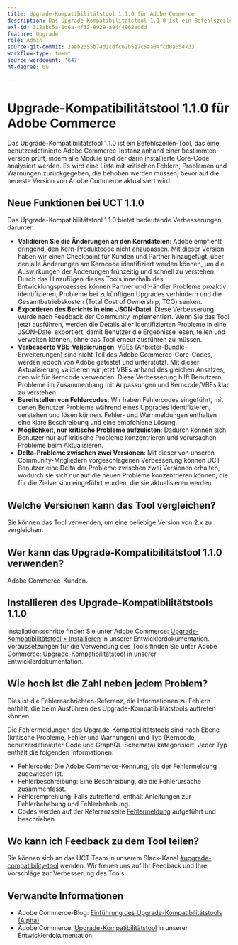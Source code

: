 ```yaml
---
title: Upgrade-Kompatibilitätstool 1.1.0 für Adobe Commerce
description: Das Upgrade-Kompatibilitätstool 1.1.0 ist ein Befehlszeilen-Tool, das eine benutzerdefinierte Adobe Commerce-Instanz anhand einer bestimmten Version prüft, indem alle Module und der darin installierte Core-Code analysiert werden. Es wird eine Liste mit kritischen Fehlern, Problemen und Warnungen zurückgegeben, die behoben werden müssen, bevor auf die neueste Version von Adobe Commerce aktualisiert wird.
exl-id: 312abc5a-1d6a-4f32-9929-a94f4962eddd
feature: Upgrade
role: Admin
source-git-commit: 2aeb2355b74d1cdfc62b5e7c5aa04fcd0a654733
workflow-type: tm+mt
source-wordcount: '647'
ht-degree: 0%

---
```


# Upgrade-Kompatibilitätstool 1.1.0 für Adobe Commerce

Das Upgrade-Kompatibilitätstool 1.1.0 ist ein Befehlszeilen-Tool, das eine benutzerdefinierte Adobe Commerce-Instanz anhand einer bestimmten Version prüft, indem alle Module und der darin installierte Core-Code analysiert werden. Es wird eine Liste mit kritischen Fehlern, Problemen und Warnungen zurückgegeben, die behoben werden müssen, bevor auf die neueste Version von Adobe Commerce aktualisiert wird.

## Neue Funktionen bei UCT 1.1.0

Das Upgrade-Kompatibilitätstool 1.1.0 bietet bedeutende Verbesserungen, darunter:

* **Validieren Sie die Änderungen an den Kerndateien**: Adobe empfiehlt dringend, den Kern-Produktcode nicht anzupassen. Mit dieser Version haben wir einen Checkpoint für Kunden und Partner hinzugefügt, über den alle Änderungen am Kerncode identifiziert werden können, um die Auswirkungen der Änderungen frühzeitig und schnell zu verstehen. Durch das Hinzufügen dieses Tools innerhalb des Entwicklungsprozesses können Partner und Händler Probleme proaktiv identifizieren, Probleme bei zukünftigen Upgrades verhindern und die Gesamtbetriebskosten (Total Cost of Ownership, TCO) senken.
* **Exportieren des Berichts in eine JSON-Datei**: Diese Verbesserung wurde nach Feedback der Community implementiert. Wenn Sie das Tool jetzt ausführen, werden die Details aller identifizierten Probleme in eine JSON-Datei exportiert, damit Benutzer die Ergebnisse lesen, teilen und verwalten können, ohne das Tool erneut ausführen zu müssen.
* **Verbesserte VBE-Validierungen**: VBEs (Anbieter-Bundle-Erweiterungen) sind nicht Teil des Adobe Commerce-Core-Codes, werden jedoch von Adobe getestet und unterstützt. Mit dieser Aktualisierung validieren wir jetzt VBEs anhand des gleichen Ansatzes, den wir für Kerncode verwenden. Diese Verbesserung hilft Benutzern, Probleme im Zusammenhang mit Anpassungen und Kerncode/VBEs klar zu verstehen.
* **Bereitstellen von Fehlercodes**: Wir haben Fehlercodes eingeführt, mit denen Benutzer Probleme während eines Upgrades identifizieren, verstehen und lösen können. Fehler- und Warnmeldungen enthalten eine klare Beschreibung und eine empfohlene Lösung.
* **Möglichkeit, nur kritische Probleme aufzulisten**: Dadurch können sich Benutzer nur auf kritische Probleme konzentrieren und verursachen Probleme beim Aktualisieren.
* **Delta-Probleme zwischen zwei Versionen**: Mit dieser von unseren Community-Mitgliedern vorgeschlagenen Verbesserung können UCT-Benutzer eine Delta der Probleme zwischen zwei Versionen erhalten, wodurch sie sich nur auf die neuen Probleme konzentrieren können, die für die Zielversion eingeführt wurden, die sie aktualisieren werden.

## Welche Versionen kann das Tool vergleichen?

Sie können das Tool verwenden, um eine beliebige Version von 2.x zu vergleichen.

## Wer kann das Upgrade-Kompatibilitätstool 1.1.0 verwenden?

Adobe Commerce-Kunden.

## Installieren des Upgrade-Kompatibilitätstools 1.1.0

Installationsschritte finden Sie unter Adobe Commerce: [Upgrade-Kompatibilitätstool > Installieren](https://experienceleague.adobe.com/en/docs/commerce-operations/upgrade-guide/upgrade-compatibility-tool/use-upgrade-compatibility-tool/run) in unserer Entwicklerdokumentation. Voraussetzungen für die Verwendung des Tools finden Sie unter Adobe Commerce: [Upgrade-Kompatibilitätstool](https://experienceleague.adobe.com/en/docs/commerce-operations/upgrade-guide/upgrade-compatibility-tool/prerequisites) in unserer Entwicklerdokumentation.

## Wie hoch ist die Zahl neben jedem Problem?

Dies ist die Fehlernachrichten-Referenz, die Informationen zu Fehlern enthält, die beim Ausführen des Upgrade-Kompatibilitätstools auftreten können.

Die Fehlermeldungen des Upgrade-Kompatibilitätstools sind nach Ebene (kritische Probleme, Fehler und Warnungen) und Typ (Kerncode, benutzerdefinierter Code und GraphQL-Schemata) kategorisiert. Jeder Typ enthält die folgenden Informationen:

* Fehlercode: Die Adobe Commerce-Kennung, die der Fehlermeldung zugewiesen ist.
* Fehlerbeschreibung: Eine Beschreibung, die die Fehlerursache zusammenfasst.
* Fehlerempfehlung: Falls zutreffend, enthält Anleitungen zur Fehlerbehebung und Fehlerbehebung.
* Codes werden auf der Referenzseite [Fehlermeldung](https://experienceleague.adobe.com/en/docs/commerce-operations/upgrade-guide/upgrade-compatibility-tool/reporting/error-messages) aufgeführt und beschrieben.

## Wo kann ich Feedback zu dem Tool teilen?

Sie können sich an das UCT-Team in unserem Slack-Kanal [#upgrade-compatibility-tool](https://magentocommeng.slack.com/archives/C019Y143U9F) wenden. Wir freuen uns auf Ihr Feedback und Ihre Vorschläge zur Verbesserung des Tools.

## Verwandte Informationen

* Adobe Commerce-Blog: [Einführung des Upgrade-Kompatibilitätstools (Alpha)](https://magento.com/blog/magento-news/introducing-upgrade-compatibility-tool)
* Adobe Commerce: [Upgrade-Kompatibilitätstool](https://experienceleague.adobe.com/en/docs/commerce-operations/upgrade-guide/upgrade-compatibility-tool/overview) in unserer Entwicklerdokumentation.
